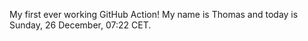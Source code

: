 My first ever working GitHub Action!
My name is Thomas and today is Sunday, 26 December, 07:22 CET. 
